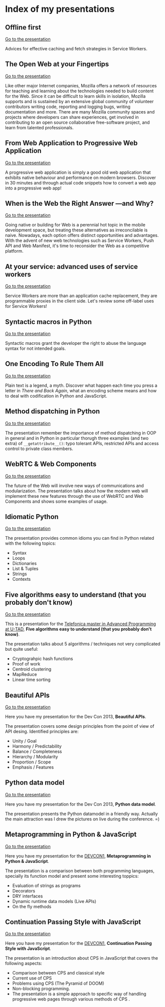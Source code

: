 # Index of my presentations

## Offline first

[Go to the presentation](http://delapuente.github.io/presentations/offline-first/index.html)

Advices for effective caching and fetch strategies in Service Workers.

## The Open Web at your Fingertips

[Go to the presentation](http://delapuente.github.io/presentations/the-open-web-at-your-fingertips/index.html)

Like other major Internet companies, Mozilla offers a network of resources for teaching and learning about the
technologies needed to build content for the Web. Since it can be difficult to learn skills in isolation,
Mozilla supports and is sustained by an extensive global community of volunteer contributors writing code,
reporting and logging bugs, writing documentation and more. There are many Mozilla community spaces and
projects where developers can share experiences, get involved in contributing to an open source collaborative
free-software project, and learn from talented professionals.

## From Web Application to Progressive Web Application

[Go to the presentation](http://delapuente.github.io/presentations/from-web-app-to-pwa/index.html)

A progressive web application is simply a good old web application that exhibits native behaviour and
performance on modern browsers. Discover in 30 minutes and through actual code snippets how to convert
a web app into a progressive web app!

## When is the Web the Right Answer &mdash;and Why?

[Go to the presentation](http://delapuente.github.io/presentations/web-platform-when-why/index.html)

Going native or building for Web is a perennial hot topic in the mobile development space, but treating these
alternatives as irreconcilable is naive. Nowadays, each option offers distinct opportunities and advantages.
With the advent of new web technologies such as Service Workers, Push API and Web Manifest, it's time to reconsider
the Web as a competitive platform.

## At your service: advanced uses of service workers

[Go to the presentation](http://delapuente.github.io/presentations/at-your-service/index.html)

Service Workers are more than an application cache replacement, they are programmable proxies in the client side.
Let's review some off-label uses for Service Workers!

## Syntactic macros in Python

[Go to the presentation](http://delapuente.github.io/presentations/syntactic-macros-python/index.html)

Syntactic macros grant the developer the right to abuse the language syntax for not intended goals.

## One Encoding To Rule Them All

[Go to the presentation](http://delapuente.github.io/presentations/one-encoding-to-rule-them-all/index.html)

Plain text is a legend, a myth. Discover what happen each time you press a letter in _There and Back Again_, what an encoding scheme means and how to deal with codification in Python and JavaScript.

## Method dispatching in Python

[Go to the presentation](http://delapuente.github.io/presentations/method-dispatching/index.html)

The presentation remember the importance of method dispatching in OOP in general and in Python in particular thorugh three examples (and two extra) of `__getattribute__()`:  typo tolerant APIs, restricted APIs and access control to private class members.

## WebRTC & Web Components

[Go to the presentation](http://delapuente.github.io/presentations/web-components-rtc/index.html)

The future of the Web will involve new ways of communications and modularization. The presentation talks about how the modern web will implement these new features through the use of WebRTC and Web Components and shows some examples of usage.

## Idiomatic Python

[Go to the presentation](http://delapuente.github.io/presentations/idiomatic-python/index.html)

The presentation provides common idioms you can find in Python related with the following topics:

 * Syntax
 * Loops
 * Dictionaries
 * List & Tuples
 * Strings
 * Contexts

## Five algorithms easy to understand (that you probably don't know)

[Go to the presentation](http://delapuente.github.io/presentations/5-algorithms/index.html)

This is a presentation for the [Telefonica master in Advanced Programming at U-TAD](http://www.u-tad.com/estudios/master-telefonica-en-desarrollo-de-software-avanzado/), **Five algorithms easy to understand (that you probably don't know)**.

The presentation talks about 5 algorithms / techniques not very complicated but quite useful:

 * Cryptograhpic hash functions
 * Proof of work
 * Centroid clustering
 * MapReduce
 * Linear time sorting

## Beautiful APIs

[Go to the presentation](http://delapuente.github.io/presentations/beautiful-apis/index.html)

Here you have my presentation for the Dev Con 2013, **Beautiful APIs**.

The presentation covers some design principles from the point of view of API desing. Identified principles are:

 * Unity / Goal
 * Harmony / Predictability
 * Balance / Completeness
 * Hierarchy / Modularity
 * Proportion / Scope
 * Emphasis / Features

## Python data model

[Go to the presentation](http://delapuente.github.io/presentations/python-datamodel/index.html)

Here you have my presentation for the Dev Con 2013, **Python data model**.

The presentation presents the Python datamodel in a friendly way. Actually the main attraction was I drew the pictures on live during the conference. =)

## Metaprogramming in Python & JavaScript

[Go to the presentation](http://delapuente.github.io/presentations/js-python-metaprogramming/index.html)

Here you have my presentation for the [DEVCON1](https://twitter.com/search?q=%23devcon1&src=typd), **Metaprogramming in Python & JavaScript**.

The presentation is a comparison between both programming languages, specially its function model and present some interesting toppics:

 * Evaluation of strings as programs
 * Decorators
 * DRY interfaces
 * Dynamic runtime data models (Live APIs)
 * On the fly methods

## Continuation Passing Style with JavaScript

[Go to the presentation](http://delapuente.github.io/presentations/cps-javascript/index.html)

Here you have my presentation for the [DEVCON1](https://twitter.com/search?q=%23devcon1&src=typd), **Continuation Passing Style with JavaScript**.

The presentation is an introduction about CPS in JavaScript that covers the following aspects:

 * Comparison between CPS and classical style
 * Current use of CPS
 * Problems using CPS (The Pyramid of DOOM)
 * Non-blocking programming.
 * The presentation is a simple approach to specific way of handling progressive web pages through various methods of CPS .
